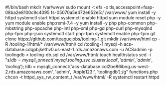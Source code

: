 #!/bin/bash
mkdir /var/www/
sudo mount -t efs -o tls,accesspoint=fsap-08ba2e8100c9c4095 fs-05070a5e472e652e5:/ /var/www/
yum install -y httpd 
systemctl start httpd
systemctl enable httpd
yum module reset php -y
yum module enable php:remi-7.4 -y
yum install -y php php-common php-mbstring php-opcache php-intl php-xml php-gd php-curl php-mysqlnd php-fpm php-json
systemctl start php-fpm
systemctl enable php-fpm
git clone https://github.com/teaguejobs/tooling-1.git
mkdir /var/www/html
cp -R /tooling-1/html/*  /var/www/html/
cd /tooling-1
mysql -h acs-database.cdqpbjkethv0.us-east-1.rds.amazonaws.com -u ACSadmin -p toolingdb < tooling-db.sql
cd /var/www/html/
touch healthstatus
sed -i "s/$db = mysqli_connect('mysql.tooling.svc.cluster.local', 'admin', 'admin', 'tooling');/$db = mysqli_connect('acs-database.col2be86ibng.us-west-2.rds.amazonaws.com', 'admin', 'Apple123!', 'toolingdb');/g" functions.php
chcon -t httpd_sys_rw_content_t /var/www/html/ -R
systemctl restart httpd







